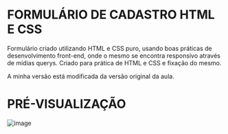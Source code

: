 # FORMULÁRIO DE CADASTRO HTML E CSS

Formulário criado utilizando HTML e CSS puro, usando boas práticas de desenvolvimento front-end, onde o mesmo se encontra responsivo através de midias querys. Criado para prática de HTML e CSS e fixação do mesmo.

A minha versão está modificada da versão original da aula.

# PRÉ-VISUALIZAÇÃO

![image](https://github.com/wrksystem/Formularios_HTML_CSS/assets/51803873/71e78b1e-4c2b-4e43-a825-b1907f8f2cfd)


